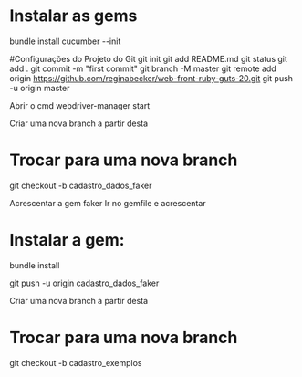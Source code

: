# Instalar as gems

bundle install
cucumber --init

#Configurações do Projeto do Git
git init
git add README.md
git status
git add .
git commit -m "first commit"
git branch -M master
git remote add origin https://github.com/reginabecker/web-front-ruby-guts-20.git
git push -u origin master

Abrir o cmd
webdriver-manager start

Criar uma nova branch a partir desta
# Trocar para uma nova branch
git checkout -b cadastro_dados_faker

Acrescentar a gem faker
Ir no gemfile e acrescentar
# Instalar a gem: 
bundle install


git push -u origin cadastro_dados_faker

Criar uma nova branch a partir desta
# Trocar para uma nova branch
git checkout -b cadastro_exemplos